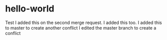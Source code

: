 # hello-world
Test
I added this on the second merge request.
I added this too.
I added this to master to create another conflict
I edited the master branch to create a conflict
